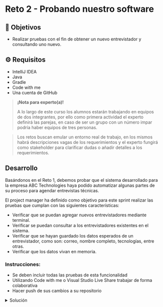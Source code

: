 # Reto 2 - Probando nuestro software

## :dart: Objetivos

- Realizar pruebas con el fin de obtener un nuevo entrevistador y consultando uno nuevo.

## ⚙ Requisitos

- IntelliJ IDEA
- Java
- Gradle
- Code with me
- Una cuenta de GitHub

>**¡Nota para experto(a)!**
>
> A lo largo de este curso los alumnos estarán trabajando en equipos de dos integrantes, por ello como primera actividad el experto definirá las parejas, en caso de ser un grupo con un número impar podría haber equipos de tres personas.

> Los retos buscan emular un entorno real de trabajo, en los mismos habrá descripciones vagas de los requerimientos y el experto fungirá como stakeholder para clarificar dudas o añadir detalles a los requerimientos.

## Desarrollo

Basándonos en el Reto 1, debemos probar que el sistema desarrollado para la empresa ABC Technologies haya podido automatizar algunas partes de su proceso para agendar entrevistas técnicas.

El project manager ha definido como objetivo para este sprint realizar las pruebas que cumplan con las siguientes características:

- Verificar que se puedan agregar nuevos entrevistadores mediante terminal.
- Verificar se puedan consultar a los entrevistadores existentes en el sistema.
- Verificar que se hayan guardado los datos esperados de un entrevistador, como son: correo, nombre completo, tecnologías, entre otras.
- Verificar que los datos vivan en memoria.

### Instrucciones:
- Se deben incluir todas las pruebas de esta funcionalidad
- Utilizando Code with me o Visual Studio Live Share trabajar de forma colaborativa
- Hacer push de sus cambios a su repositorio

<details>
  <summary>Solución</summary>

1. En nuestro menu mostramos las opciones para dar de alta y consultar un entrevistador.
2. En este archivo solo vive la logica del menu, dejando la logica propia del proceso de alta o consulta en nuestro archivo Interviewer.java
  
Realizamos las pruebas correspondientes para añadir un nuevo entrevistador y para obtener un entrevistador existente.
  
MenuTest.java

  ``` java
package com.test.interviewer;

import org.junit.jupiter.api.AfterEach;
import org.junit.jupiter.api.BeforeEach;
import org.junit.jupiter.api.Test;

import java.io.ByteArrayInputStream;
import java.io.ByteArrayOutputStream;
import java.io.InputStream;
import java.io.PrintStream;

import static org.junit.jupiter.api.Assertions.assertTrue;

public class MenuTest {
    private final InputStream systemIn = System.in;
    private final PrintStream systemOut = System.out;

    private ByteArrayInputStream testIn;
    private ByteArrayOutputStream testOut;

    @BeforeEach
    public void setUpOutput() {
        testOut = new ByteArrayOutputStream();
        System.setOut(new PrintStream(testOut));
    }

    private void provideInput(String data) {
        testIn = new ByteArrayInputStream(data.getBytes());
        System.setIn(testIn);
    }

    private String getOutput() {
        return testOut.toString();
    }

    @AfterEach
    public void restoreSystemInputOutput() {
        System.setIn(systemIn);
        System.setOut(systemOut);
    }



    @Test
    public void addNewInterviewer () {
        final String interviewerName = "Interviewer Name";
        final String interviewerLastName = "Interviewer Lastname";
        final String interviewerEmail = "Interviewer Email";
        final String addNewInterviewerCommand = "1 \n "+ interviewerName + " \n " + interviewerLastName + " \n " + interviewerEmail + " \n 1 \n 3 \n";
        provideInput(addNewInterviewerCommand);

        Menu.main(new String[0]);
        final String output = getOutput();

        assertTrue(output.contains(interviewerName));
        assertTrue(output.contains(interviewerLastName));
        assertTrue(output.contains(interviewerEmail));
    }

    @Test
    public void getInterviewer () {
        final String interviewerName = "Interviewer Name";
        final String interviewerLastName = "Interviewer Lastname";
        final String interviewerEmail = "interviewer@mail.com";
        final String addNewInterviewerCommand = "1 \n "+ interviewerName + " \n " + interviewerLastName + " \n " + interviewerEmail + " \n 1 \n";
        final String getInterviewerCommand = "2 \n " + interviewerEmail + "\n ";
        final String exitCommand = "3 \n";
        provideInput(addNewInterviewerCommand + getInterviewerCommand + exitCommand);

        Menu.main(new String[0]);
        final String output = getOutput();

        assertTrue(output.contains(interviewerName));
        assertTrue(output.contains(interviewerLastName));
        assertTrue(output.contains(interviewerEmail));
    }
}
``` 
</details>

